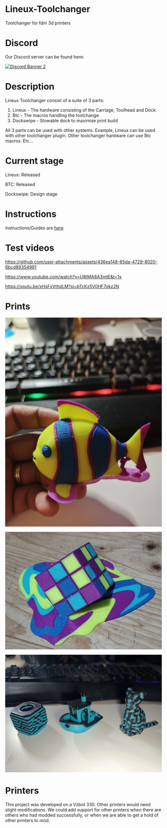 # Lineux-Toolchanger
Toolchanger for fdm 3d printers

# Discord
Our Discord server can be found here:

[![Discord Banner 2](https://discord.com/api/guilds/1266260887249879122/widget.png?style=banner2)](https://discord.gg/Xwqbjj4VjH)

# Description
Lineux Toolchanger consist of a suite of 3 parts:
1. Lineux - The hardware consisting of the Carriage, Toolhead and Dock
2. Btc - The macros handling the toolchange
3. Dockswipe - Stowable dock to maximise print build

All 3 parts can be used with other systems. Example, Lineux can be used with other toolchanger plugin. Other toolchanger hardware can use Btc macros. Etc...

# Current stage
Lineux: Released

BTC: Released

Dockswipe: Design stage

# Instructions
Instructions/Guides are [here](https://github.com/Bikin-Creative/Lineux-Toolchanger/tree/main/Manual)

# Test videos

https://github.com/user-attachments/assets/436ea148-65da-4729-8020-6bcd89354991

https://www.youtube.com/watch?v=U8tMA8A3mtE&t=1s

https://youtu.be/xHsFxVthdLM?si=bTcKz5V0HF7okz2N

# Prints

![](https://github.com/Bikin-Creative/Lineux-Toolchanger/blob/main/Images/IMG_20241028_141906_488.jpg)

![](https://github.com/Bikin-Creative/Lineux-Toolchanger/blob/main/Images/IMG_20241026_220624_252.jpg)

![](https://github.com/Bikin-Creative/Lineux-Toolchanger/blob/main/Images/IMG_20240925_235251_198.jpg)

# Printers
This project was developed on a Vzbot 330. Other printers would need slight modifications. We could add support for other printers when there are others who had modded successfully, or when
we are able to get a hold of other printers to mod.
